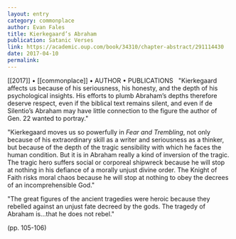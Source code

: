 ```yaml
---
layout: entry
category: commonplace
author: Evan Fales
title: Kierkegaard’s Abraham
publication: Satanic Verses
link: https://academic.oup.com/book/34310/chapter-abstract/291114430
date: 2017-04-10
permalink: 
---
```


[[2017]] • [[commonplace]] • AUTHOR • PUBLICATIONS 
 
"Kierkegaard affects us because of his seriousness, his honesty, and the depth of his psychological insights. His efforts to plumb Abraham’s depths therefore deserve respect, even if the biblical text remains silent, and even if de Silentio’s Abraham may have little connection to the figure the author of Gen. 22 wanted to portray."

"Kierkegaard moves us so powerfully in *Fear and Trembling*, not only because of his extraordinary skill as a writer and seriousness as a thinker, but because of the depth of the tragic sensibility with which he faces the human condition. But it is in Abraham really a kind of inversion of the tragic. The tragic hero suffers social or corporeal shipwreck because he will stop at nothing in his defiance of a morally unjust divine order. The Knight of Faith risks moral chaos because he will stop at nothing to obey the decrees of an incomprehensible God."

"The great figures of the ancient tragedies were heroic because they rebelled against an unjust fate decreed by the gods. The tragedy of Abraham is…that he does not rebel."

(pp. 105-106)